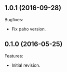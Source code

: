 <!--
	Markdown
-->
<!--
Changelog template:

## Revision (YYYY-mm-dd)
Features:
  - List here the new features.
  
Bugfixes:
  - List here the bug fixes.
-->

## 1.0.1 (2016-09-28)
Bugfixes:
  - Fix paho version.
  
## 0.1.0 (2016-05-25)
Features:
  - Initial revision.

